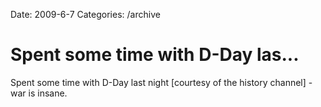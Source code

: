 Date: 2009-6-7
Categories: /archive

# Spent some time with D-Day las...

Spent some time with D-Day last night [courtesy of the history channel] - war is insane.
